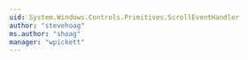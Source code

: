```yaml
---
uid: System.Windows.Controls.Primitives.ScrollEventHandler
author: "stevehoag"
ms.author: "shoag"
manager: "wpickett"
---
```

